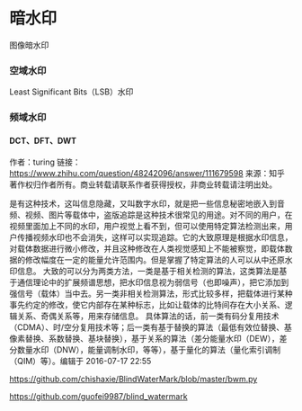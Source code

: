 # 暗水印

图像暗水印
### 空域水印
Least Significant Bits（LSB）水印

### 频域水印
#### DCT、DFT、DWT


作者：turing
链接：https://www.zhihu.com/question/48242096/answer/111679598
来源：知乎
著作权归作者所有。商业转载请联系作者获得授权，非商业转载请注明出处。

是有这种技术，这叫信息隐藏，又叫数字水印，就是把一些信息秘密地嵌入到音频、视频、图片等载体中，盗版追踪是这种技术很常见的用途。对不同的用户，在视频里面加上不同的水印，用户视觉上看不到，但可以使用特定算法检测出来，用户传播视频水印也不会消失，这样可以实现追踪。它的大致原理是根据水印信息，对载体数据进行微小修改，并且这种修改在人类视觉感知上不能被察觉，即载体数据的修改幅度在一定的能量允许范围内。但是掌握了特定算法的人可以从中还原水印信息。  大致的可以分为两类方法，一类是基于相关检测的算法，这类算法是基于通信理论中的扩展频谱思想，把水印信息视为弱信号（也即噪声），把它添加到强信号（载体）当中去。另一类非相关检测算法，形式比较多样，把载体进行某种事先约定的修改，使它内部存在某种标志，比如让载体的比特间存在大小关系、逻辑关系、奇偶关系等，用来存储信息。  具体算法的话，前一类有码分复用技术（CDMA）、时/空分复用技术等；后一类有基于替换的算法（最低有效位替换、基像素替换、系数替换、基块替换），基于关系的算法（差分能量水印（DEW），差分数量水印（DNW），能量调制水印，等等），基于量化的算法（量化索引调制（QIM）等）。编辑于 2016-07-17 22:55


https://github.com/chishaxie/BlindWaterMark/blob/master/bwm.py

https://github.com/guofei9987/blind_watermark